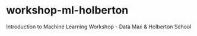 # workshop-ml-holberton
Introduction to Machine Learning Workshop - Data Max &amp; Holberton School

